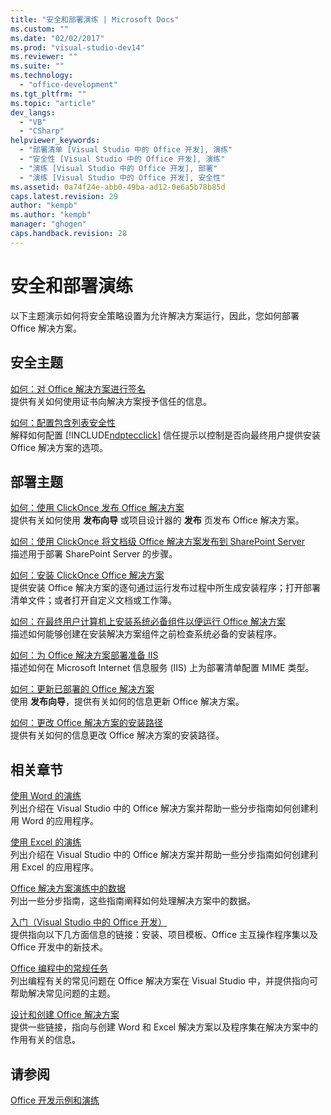 ```yaml
---
title: "安全和部署演练 | Microsoft Docs"
ms.custom: ""
ms.date: "02/02/2017"
ms.prod: "visual-studio-dev14"
ms.reviewer: ""
ms.suite: ""
ms.technology: 
  - "office-development"
ms.tgt_pltfrm: ""
ms.topic: "article"
dev_langs: 
  - "VB"
  - "CSharp"
helpviewer_keywords: 
  - "部署清单 [Visual Studio 中的 Office 开发], 演练"
  - "安全性 [Visual Studio 中的 Office 开发], 演练"
  - "演练 [Visual Studio 中的 Office 开发], 部署"
  - "演练 [Visual Studio 中的 Office 开发], 安全性"
ms.assetid: 0a74f24e-abb0-49ba-ad12-0e6a5b78b85d
caps.latest.revision: 29
author: "kempb"
ms.author: "kempb"
manager: "ghogen"
caps.handback.revision: 28
---
```

# 安全和部署演练
  以下主题演示如何将安全策略设置为允许解决方案运行，因此，您如何部署 Office 解决方案。  
  
## 安全主题  
 [如何：对 Office 解决方案进行签名](../vsto/how-to-sign-office-solutions.md)  
 提供有关如何使用证书向解决方案授予信任的信息。  
  
 [如何：配置包含列表安全性](../vsto/how-to-configure-inclusion-list-security.md)  
 解释如何配置 [!INCLUDE[ndptecclick](../vsto/includes/ndptecclick-md.md)] 信任提示以控制是否向最终用户提供安装 Office 解决方案的选项。  
  
## 部署主题  
 [如何：使用 ClickOnce 发布 Office 解决方案](http://msdn.microsoft.com/zh-cn/2b6c247e-bc04-4ce4-bb64-c4e79bb3d5b8)  
 提供有关如何使用 **发布向导** 或项目设计器的 **发布** 页发布 Office 解决方案。  
  
 [如何：使用 ClickOnce 将文档级 Office 解决方案发布到 SharePoint Server](http://msdn.microsoft.com/zh-cn/2408e809-fb78-42a1-9152-00afa1522e58)  
 描述用于部署 SharePoint Server 的步骤。  
  
 [如何：安装 ClickOnce Office 解决方案](http://msdn.microsoft.com/zh-cn/14702f48-9161-4190-994c-78211fe18065)  
 提供安装 Office 解决方案的逐句通过运行发布过程中所生成安装程序；打开部署清单文件；或者打开自定义文档或工作簿。  
  
 [如何：在最终用户计算机上安装系统必备组件以便运行 Office 解决方案](http://msdn.microsoft.com/zh-cn/74dd2c52-838f-4abf-b2b4-4d7b0c2a0a98)  
 描述如何能够创建在安装解决方案组件之前检查系统必备的安装程序。  
  
 [如何：为 Office 解决方案部署准备 IIS](http://msdn.microsoft.com/zh-cn/f62bce70-81d4-4f8b-86e6-2f2afec5d9b4)  
 描述如何在 Microsoft Internet 信息服务 \(IIS\) 上为部署清单配置 MIME 类型。  
  
 [如何：更新已部署的 Office 解决方案](http://msdn.microsoft.com/zh-cn/be96db53-b6ea-46ab-b8d9-b76b098b3b13)  
 使用 **发布向导**，提供有关如何的信息更新 Office 解决方案。  
  
 [如何：更改 Office 解决方案的安装路径](http://msdn.microsoft.com/zh-cn/d0eaa07b-2d72-4902-899f-2f9fb165b8fd)  
 提供有关如何的信息更改 Office 解决方案的安装路径。  
  
## 相关章节  
 [使用 Word 的演练](../vsto/walkthroughs-using-word.md)  
 列出介绍在 Visual Studio 中的 Office 解决方案并帮助一些分步指南如何创建利用 Word 的应用程序。  
  
 [使用 Excel 的演练](../vsto/walkthroughs-using-excel.md)  
 列出介绍在 Visual Studio 中的 Office 解决方案并帮助一些分步指南如何创建利用 Excel 的应用程序。  
  
 [Office 解决方案演练中的数据](../vsto/data-in-office-solutions-walkthroughs.md)  
 列出一些分步指南，这些指南阐释如何处理解决方案中的数据。  
  
 [入门（Visual Studio 中的 Office 开发）](../vsto/getting-started-office-development-in-visual-studio.md)  
 提供指向以下几方面信息的链接：安装、项目模板、Office 主互操作程序集以及 Office 开发中的新技术。  
  
 [Office 编程中的常规任务](../vsto/common-tasks-in-office-programming.md)  
 列出编程有关的常见问题在 Office 解决方案在 Visual Studio 中，并提供指向可帮助解决常见问题的主题。  
  
 [设计和创建 Office 解决方案](../vsto/designing-and-creating-office-solutions.md)  
 提供一些链接，指向与创建 Word 和 Excel 解决方案以及程序集在解决方案中的作用有关的信息。  
  
## 请参阅  
 [Office 开发示例和演练](../vsto/office-development-samples-and-walkthroughs.md)  
  
  